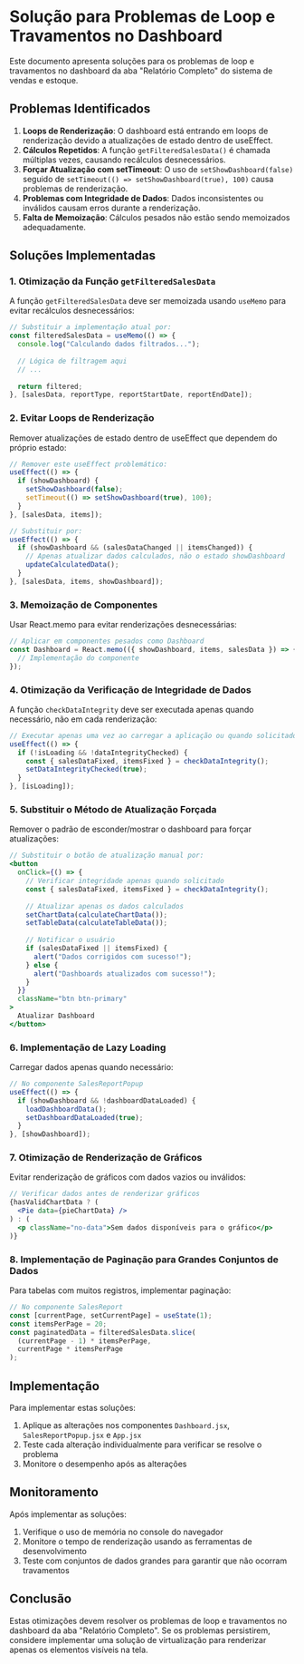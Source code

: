 # Solução para Problemas de Loop e Travamentos no Dashboard

Este documento apresenta soluções para os problemas de loop e travamentos no dashboard da aba "Relatório Completo" do sistema de vendas e estoque.

## Problemas Identificados

1. **Loops de Renderização**: O dashboard está entrando em loops de renderização devido a atualizações de estado dentro de useEffect.
2. **Cálculos Repetidos**: A função `getFilteredSalesData()` é chamada múltiplas vezes, causando recálculos desnecessários.
3. **Forçar Atualização com setTimeout**: O uso de `setShowDashboard(false)` seguido de `setTimeout(() => setShowDashboard(true), 100)` causa problemas de renderização.
4. **Problemas com Integridade de Dados**: Dados inconsistentes ou inválidos causam erros durante a renderização.
5. **Falta de Memoização**: Cálculos pesados não estão sendo memoizados adequadamente.

## Soluções Implementadas

### 1. Otimização da Função `getFilteredSalesData`

A função `getFilteredSalesData` deve ser memoizada usando `useMemo` para evitar recálculos desnecessários:

```jsx
// Substituir a implementação atual por:
const filteredSalesData = useMemo(() => {
  console.log("Calculando dados filtrados...");
  
  // Lógica de filtragem aqui
  // ...
  
  return filtered;
}, [salesData, reportType, reportStartDate, reportEndDate]);
```

### 2. Evitar Loops de Renderização

Remover atualizações de estado dentro de useEffect que dependem do próprio estado:

```jsx
// Remover este useEffect problemático:
useEffect(() => {
  if (showDashboard) {
    setShowDashboard(false);
    setTimeout(() => setShowDashboard(true), 100);
  }
}, [salesData, items]);

// Substituir por:
useEffect(() => {
  if (showDashboard && (salesDataChanged || itemsChanged)) {
    // Apenas atualizar dados calculados, não o estado showDashboard
    updateCalculatedData();
  }
}, [salesData, items, showDashboard]);
```

### 3. Memoização de Componentes

Usar React.memo para evitar renderizações desnecessárias:

```jsx
// Aplicar em componentes pesados como Dashboard
const Dashboard = React.memo(({ showDashboard, items, salesData }) => {
  // Implementação do componente
});
```

### 4. Otimização da Verificação de Integridade de Dados

A função `checkDataIntegrity` deve ser executada apenas quando necessário, não em cada renderização:

```jsx
// Executar apenas uma vez ao carregar a aplicação ou quando solicitado explicitamente
useEffect(() => {
  if (!isLoading && !dataIntegrityChecked) {
    const { salesDataFixed, itemsFixed } = checkDataIntegrity();
    setDataIntegrityChecked(true);
  }
}, [isLoading]);
```

### 5. Substituir o Método de Atualização Forçada

Remover o padrão de esconder/mostrar o dashboard para forçar atualizações:

```jsx
// Substituir o botão de atualização manual por:
<button
  onClick={() => {
    // Verificar integridade apenas quando solicitado
    const { salesDataFixed, itemsFixed } = checkDataIntegrity();
    
    // Atualizar apenas os dados calculados
    setChartData(calculateChartData());
    setTableData(calculateTableData());
    
    // Notificar o usuário
    if (salesDataFixed || itemsFixed) {
      alert("Dados corrigidos com sucesso!");
    } else {
      alert("Dashboards atualizados com sucesso!");
    }
  }}
  className="btn btn-primary"
>
  Atualizar Dashboard
</button>
```

### 6. Implementação de Lazy Loading

Carregar dados apenas quando necessário:

```jsx
// No componente SalesReportPopup
useEffect(() => {
  if (showDashboard && !dashboardDataLoaded) {
    loadDashboardData();
    setDashboardDataLoaded(true);
  }
}, [showDashboard]);
```

### 7. Otimização de Renderização de Gráficos

Evitar renderização de gráficos com dados vazios ou inválidos:

```jsx
// Verificar dados antes de renderizar gráficos
{hasValidChartData ? (
  <Pie data={pieChartData} />
) : (
  <p className="no-data">Sem dados disponíveis para o gráfico</p>
)}
```

### 8. Implementação de Paginação para Grandes Conjuntos de Dados

Para tabelas com muitos registros, implementar paginação:

```jsx
// No componente SalesReport
const [currentPage, setCurrentPage] = useState(1);
const itemsPerPage = 20;
const paginatedData = filteredSalesData.slice(
  (currentPage - 1) * itemsPerPage,
  currentPage * itemsPerPage
);
```

## Implementação

Para implementar estas soluções:

1. Aplique as alterações nos componentes `Dashboard.jsx`, `SalesReportPopup.jsx` e `App.jsx`
2. Teste cada alteração individualmente para verificar se resolve o problema
3. Monitore o desempenho após as alterações

## Monitoramento

Após implementar as soluções:

1. Verifique o uso de memória no console do navegador
2. Monitore o tempo de renderização usando as ferramentas de desenvolvimento
3. Teste com conjuntos de dados grandes para garantir que não ocorram travamentos

## Conclusão

Estas otimizações devem resolver os problemas de loop e travamentos no dashboard da aba "Relatório Completo". Se os problemas persistirem, considere implementar uma solução de virtualização para renderizar apenas os elementos visíveis na tela.
